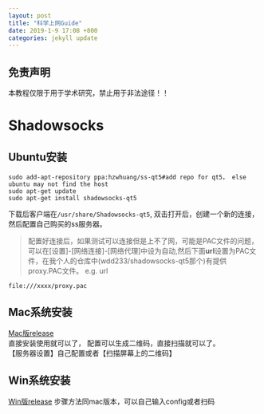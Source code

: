 ```yaml
---
layout: post  
title: "科学上网Guide"  
date: 2019-1-9 17:08 +800  
categories: jekyll update  
---
```


## 免责声明
本教程仅限于用于学术研究，禁止用于非法途径！！  


Shadowsocks 
===========

Ubuntu安装
--------
```
sudo add-apt-repository ppa:hzwhuang/ss-qt5#add repo for qt5， else ubuntu may not find the host
sudo apt-get update
sudo apt-get install shadowsocks-qt5
```
下载后客户端在`/usr/share/Shadowsocks-qt5`, 双击打开后，创建一个新的连接，然后配置自己购买的ss服务器。  
>配置好连接后，如果测试可以连接但是上不了网，可能是PAC文件的问题，可以在[设置]-[网络连接]-[网络代理]中设为自动,然后下面**url**设置为PAC文件，在我个人的仓库中(wdd233/shadowsocks-qt5那个)有提供proxy.PAC文件。
e.g. url   
```
file:///xxxx/proxy.pac
```

Mac系统安装
--------
[Mac版release](https://github.com/shadowsocks/ShadowsocksX-NG/releases)  
直接安装使用就可以了， 配置可以生成二维码，直接扫描就可以了。    
【服务器设置】自己配置或者【扫描屏幕上的二维码】


Win系统安装
---------
[Win版release](https://github.com/shadowsocks/shadowsocks-windows/releases)
步骤方法同mac版本，可以自己输入config或者扫码